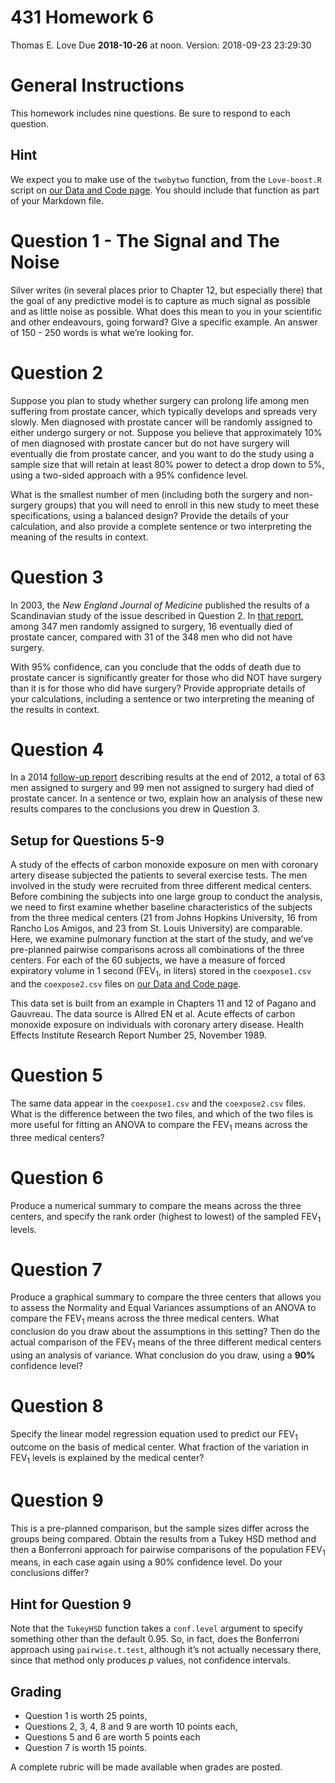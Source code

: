 431 Homework 6
================
Thomas E. Love
Due **2018-10-26** at noon. Version: 2018-09-23 23:29:30

# General Instructions

This homework includes nine questions. Be sure to respond to each
question.

## Hint

We expect you to make use of the `twobytwo` function, from the
`Love-boost.R` script on [our Data and Code
page](https://github.com/THOMASELOVE/431-2018-data). You should include
that function as part of your Markdown file.

# Question 1 - The Signal and The Noise

Silver writes (in several places prior to Chapter 12, but especially
there) that the goal of any predictive model is to capture as much
signal as possible and as little noise as possible. What does this mean
to you in your scientific and other endeavours, going forward? Give a
specific example. An answer of 150 - 250 words is what we’re looking
for.

# Question 2

Suppose you plan to study whether surgery can prolong life among men
suffering from prostate cancer, which typically develops and spreads
very slowly. Men diagnosed with prostate cancer will be randomly
assigned to either undergo surgery or not. Suppose you believe that
approximately 10% of men diagnosed with prostate cancer but do not have
surgery will eventually die from prostate cancer, and you want to do the
study using a sample size that will retain at least 80% power to detect
a drop down to 5%, using a two-sided approach with a 95% confidence
level.

What is the smallest number of men (including both the surgery and
non-surgery groups) that you will need to enroll in this new study to
meet these specifications, using a balanced design? Provide the details
of your calculation, and also provide a complete sentence or two
interpreting the meaning of the results in context.

# Question 3

In 2003, the *New England Journal of Medicine* published the results of
a Scandinavian study of the issue described in Question 2. In [that
report](http://www.nejm.org/doi/10.1056/NEJMoa012794), among 347 men
randomly assigned to surgery, 16 eventually died of prostate cancer,
compared with 31 of the 348 men who did not have surgery.

With 95% confidence, can you conclude that the odds of death due to
prostate cancer is significantly greater for those who did NOT have
surgery than it is for those who did have surgery? Provide appropriate
details of your calculations, including a sentence or two interpreting
the meaning of the results in context.

# Question 4

In a 2014 [follow-up
report](http://www.nejm.org/doi/full/10.1056/NEJMoa1311593#t=article)
describing results at the end of 2012, a total of 63 men assigned to
surgery and 99 men not assigned to surgery had died of prostate cancer.
In a sentence or two, explain how an analysis of these new results
compares to the conclusions you drew in Question 3.

## Setup for Questions 5-9

A study of the effects of carbon monoxide exposure on men with coronary
artery disease subjected the patients to several exercise tests. The men
involved in the study were recruited from three different medical
centers. Before combining the subjects into one large group to conduct
the analysis, we need to first examine whether baseline characteristics
of the subjects from the three medical centers (21 from Johns Hopkins
University, 16 from Rancho Los Amigos, and 23 from St. Louis University)
are comparable. Here, we examine pulmonary function at the start of the
study, and we’ve pre-planned pairwise comparisons across all
combinations of the three centers. For each of the 60 subjects, we have
a measure of forced expiratory volume in 1 second (FEV<sub>1</sub>, in
liters) stored in the `coexpose1.csv` and the `coexpose2.csv` files on
[our Data and Code page](https://github.com/THOMASELOVE/431-2018-data).

This data set is built from an example in Chapters 11 and 12 of Pagano
and Gauvreau. The data source is Allred EN et al. Acute effects of
carbon monoxide exposure on individuals with coronary artery disease.
Health Effects Institute Research Report Number 25, November 1989.

# Question 5

The same data appear in the `coexpose1.csv` and the `coexpose2.csv`
files. What is the difference between the two files, and which of the
two files is more useful for fitting an ANOVA to compare the
FEV<sub>1</sub> means across the three medical centers?

# Question 6

Produce a numerical summary to compare the means across the three
centers, and specify the rank order (highest to lowest) of the sampled
FEV<sub>1</sub> levels.

# Question 7

Produce a graphical summary to compare the three centers that allows you
to assess the Normality and Equal Variances assumptions of an ANOVA to
compare the FEV<sub>1</sub> means across the three medical centers. What
conclusion do you draw about the assumptions in this setting? Then do
the actual comparison of the FEV<sub>1</sub> means of the three
different medical centers using an analysis of variance. What conclusion
do you draw, using a **90%** confidence level?

# Question 8

Specify the linear model regression equation used to predict our
FEV<sub>1</sub> outcome on the basis of medical center. What fraction of
the variation in FEV<sub>1</sub> levels is explained by the medical
center?

# Question 9

This is a pre-planned comparison, but the sample sizes differ across the
groups being compared. Obtain the results from a Tukey HSD method and
then a Bonferroni approach for pairwise comparisons of the population
FEV<sub>1</sub> means, in each case again using a 90% confidence level.
Do your conclusions differ?

## Hint for Question 9

Note that the `TukeyHSD` function takes a `conf.level` argument to
specify something other than the default 0.95. So, in fact, does the
Bonferroni approach using `pairwise.t.test`, although it’s not actually
necessary there, since that method only produces *p* values, not
confidence intervals.

## Grading

  - Question 1 is worth 25 points,
  - Questions 2, 3, 4, 8 and 9 are worth 10 points each,
  - Questions 5 and 6 are worth 5 points each
  - Question 7 is worth 15 points.

A complete rubric will be made available when grades are posted.
